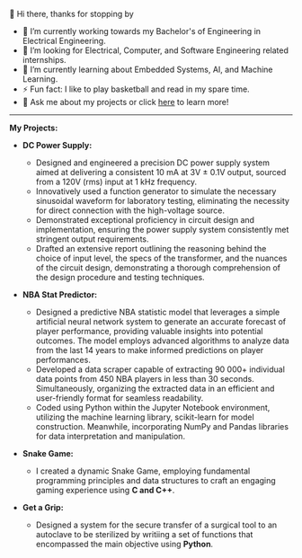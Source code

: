 👋 Hi there, thanks for stopping by

- 🔭 I’m currently working towards my Bachelor's of Engineering in Electrical Engineering. 
- 👯 I’m looking for Electrical, Computer, and Software Engineering related internships.
- 🌱 I’m currently learning about Embedded Systems, AI, and Machine Learning. 
- ⚡ Fun fact: I like to play basketball and read in my spare time.
- 💬 Ask me about my projects or click [here](https://erionkeka.com) to learn more!

--------------------------------------------------------------------------------------------------------------------------------------------------------------------------------------------------------
  
**My Projects:** 

- **DC Power Supply:**
  
  -  Designed and engineered a precision DC power supply system aimed at delivering a consistent 10 mA at 3V ± 0.1V output, sourced from a 120V (rms) input at 1 kHz frequency.
  -  Innovatively used a function generator to simulate the necessary sinusoidal waveform for laboratory testing, eliminating the necessity for direct connection with the high-voltage source.
  -  Demonstrated exceptional proficiency in circuit design and implementation, ensuring the power supply system consistently met stringent output requirements.
  -  Drafted an extensive report outlining the reasoning behind the choice of input level, the specs of the transformer, and the nuances of the circuit design, demonstrating a thorough comprehension of the design procedure and testing techniques.

- **NBA Stat Predictor:**
  - Designed a predictive NBA statistic model that leverages a simple artificial neural network system to generate an accurate forecast of player performance, providing valuable insights into potential outcomes. The model employs advanced algorithms to analyze data from the last 14 years to make informed predictions on player performances.
  - Developed a data scraper capable of extracting 90 000+ individual data points from 450 NBA players in less than 30 seconds. Simultaneously, organizing the extracted data in an efficient and user-friendly format for seamless readability.
  - Coded using Python within the Jupyter Notebook environment, utilizing the machine learning library, scikit-learn for model construction. Meanwhile, incorporating NumPy and Pandas libraries for data interpretation and manipulation.
  
- **Snake Game:**
  - I created a dynamic Snake Game, employing fundamental programming principles and data structures to craft an engaging gaming experience using **C and C++**.

- **Get a Grip:**
  - Designed a system for the secure transfer of a surgical tool to an autoclave to be sterilized by writiing a set of functions that encompassed the main objective using **Python**.

